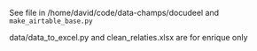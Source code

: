 See file in /home/david/code/data-champs/docudeel
and `make_airtable_base.py`

data/data_to_excel.py and clean_relaties.xlsx are for enrique only